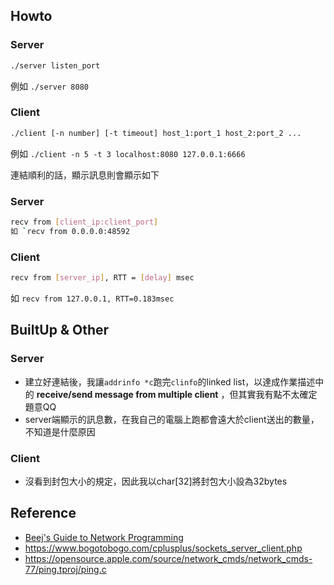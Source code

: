 ## Howto

### Server
```bash
./server listen_port
```
例如 `./server 8080`

### Client
```bash
./client [-n number] [-t timeout] host_1:port_1 host_2:port_2 ...
```
例如 `./client -n 5 -t 3 localhost:8080 127.0.0.1:6666`


連結順利的話，顯示訊息則會顯示如下
### Server
```bash
recv from [client_ip:client_port]
如 `recv from 0.0.0.0:48592
```

### Client
```bash
recv from [server_ip], RTT = [delay] msec
```
如 `recv from 127.0.0.1, RTT=0.183msec`

## BuiltUp & Other

### Server
* 建立好連結後，我讓`addrinfo *c`跑完`clinfo`的linked list，以達成作業描述中的 **receive/send message from multiple client** ，但其實我有點不太確定題意QQ
* server端顯示的訊息數，在我自己的電腦上跑都會遠大於client送出的數量，不知道是什麼原因

### Client
* 沒看到封包大小的規定，因此我以char[32]將封包大小設為32bytes

## Reference 
* [Beej's Guide to Network Programming](http://beej-zhtw.netdpi.net)
* https://www.bogotobogo.com/cplusplus/sockets_server_client.php
* https://opensource.apple.com/source/network_cmds/network_cmds-77/ping.tproj/ping.c